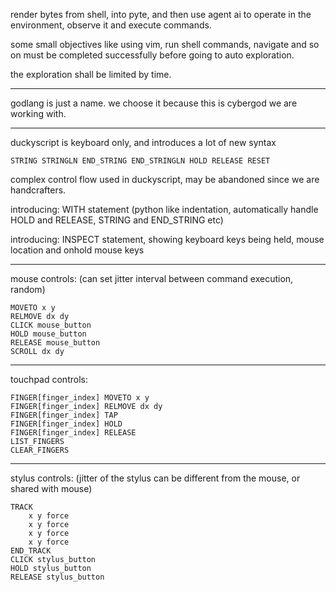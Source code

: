 render bytes from shell, into pyte, and then use agent ai to operate in the environment, observe it and execute commands.

some small objectives like using vim, run shell commands, navigate and so on must be completed successfully before going to auto exploration.

the exploration shall be limited by time.

---

godlang is just a name. we choose it because this is cybergod we are working with.

---

duckyscript is keyboard only, and introduces a lot of new syntax

```
STRING STRINGLN END_STRING END_STRINGLN HOLD RELEASE RESET
```

complex control flow used in duckyscript, may be abandoned since we are handcrafters.

introducing: WITH statement (python like indentation, automatically handle HOLD and RELEASE, STRING and END_STRING etc)

introducing: INSPECT statement, showing keyboard keys being held, mouse location and onhold mouse keys

---

mouse controls: (can set jitter interval between command execution, random)

```
MOVETO x y
RELMOVE dx dy
CLICK mouse_button
HOLD mouse_button
RELEASE mouse_button
SCROLL dx dy
```

---

touchpad controls:

```
FINGER[finger_index] MOVETO x y
FINGER[finger_index] RELMOVE dx dy
FINGER[finger_index] TAP
FINGER[finger_index] HOLD
FINGER[finger_index] RELEASE
LIST_FINGERS
CLEAR_FINGERS
```

---

stylus controls: (jitter of the stylus can be different from the mouse, or shared with mouse)

```
TRACK
    x y force
    x y force
    x y force
    x y force
END_TRACK
CLICK stylus_button
HOLD stylus_button
RELEASE stylus_button
```